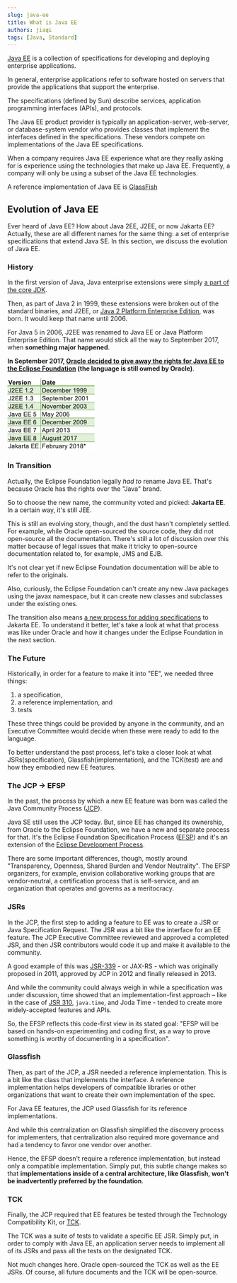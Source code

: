 ```yaml
---
slug: java-ee
title: What is Java EE
authors: jiaqi
tags: [Java, Standard]
---
```


[//]: # (Copyright 2025 Jiaqi Liu. All rights reserved.)

[//]: # (Licensed under the Apache License, Version 2.0 &#40;the "License"&#41;;)
[//]: # (you may not use this file except in compliance with the License.)
[//]: # (You may obtain a copy of the License at)

[//]: # (    http://www.apache.org/licenses/LICENSE-2.0)

[//]: # (Unless required by applicable law or agreed to in writing, software)
[//]: # (distributed under the License is distributed on an "AS IS" BASIS,)
[//]: # (WITHOUT WARRANTIES OR CONDITIONS OF ANY KIND, either express or implied.)
[//]: # (See the License for the specific language governing permissions and)
[//]: # (limitations under the License.)

[Java EE](https://www.oracle.com/java/technologies/java-ee-glance.html) is a collection of specifications for developing
and deploying enterprise applications.

In general, enterprise applications refer to software hosted on servers that provide the applications that support the
enterprise.

The specifications (defined by Sun) describe services, application programming interfaces (APIs), and protocols.

The Java EE product provider is typically an application-server, web-server, or database-system vendor who provides
classes that implement the interfaces defined in the specifications. These vendors compete on implementations of the
Java EE specifications.

When a company requires Java EE experience what are they really asking for is experience using the technologies that
make up Java EE. Frequently, a company will only be using a subset of the Java EE technologies.

A reference implementation of Java EE is [GlassFish](https://javaee.github.io/glassfish/documentation)

<!--truncate-->

Evolution of Java EE
--------------------

Ever heard of Java EE? How about Java 2EE, J2EE, or now Jakarta EE? Actually, these are all different names for the same
thing: a set of enterprise specifications that extend Java SE. In this section, we discuss the evolution of Java EE.

### History

In the first version of Java, Java enterprise extensions were simply
[a part of the core JDK](http://titanium.cs.berkeley.edu/doc/java-langspec-1.0/).

Then, as part of Java 2 in 1999, these extensions were broken out of the standard binaries, and J2EE, or
[Java 2 Platform Enterprise Edition](https://www.oracle.com/java/technologies/appmodel.html), was born. It would keep
that name until 2006.

For Java 5 in 2006, J2EE was renamed to Java EE or Java Platform Enterprise Edition. That name would stick all the way
to September 2017, when **something major happened**.

**In September 2017,
[Oracle decided to give away the rights for Java EE to the Eclipse Foundation](https://www.redhat.com/en/blog/java-ee-moves-eclipse)
(the language is still owned by Oracle)**.

![Error loading java-evolution.png](java-evolution.png)

### In Transition

Actually, the Eclipse Foundation legally _had to_ rename Java EE. That's because Oracle has the rights over the "Java"
brand.

So to choose the new name, the community voted and picked: **Jakarta EE**. In a certain way, it's still JEE.

This is still an evolving story, though, and the dust hasn't completely settled. For example, while Oracle open-sourced
the source code, they did not open-source all the documentation. There's still a lot of discussion over this matter
because of legal issues that make it tricky to open-source documentation related to, for example, JMS and EJB.

It's not clear yet if new Eclipse Foundation documentation will be able to refer to the originals.

Also, curiously, the Eclipse Foundation can't create any new Java packages using the javax namespace, but it can create
new classes and subclasses under the existing ones.

The transition also means [a new process for adding specifications](https://www.eclipse.org/projects/efsp/) to Jakarta
EE. To understand it better, let's take a look at what that process was like under Oracle and how it changes under the
Eclipse Foundation in the next section.

### The Future

Historically, in order for a feature to make it into "EE", we needed three things:

1. a specification,
2. a reference implementation, and
3. tests

These three things could be provided by anyone in the community, and an Executive Committee would decide when these were
ready to add to the language.

To better understand the past process, let's take a closer look at what JSRs(specification), Glassfish(implementation),
and the TCK(test) are and how they embodied new EE features.

### The JCP -> EFSP

In the past, the process by which a new EE feature was born was called the Java Community Process
([JCP](https://jcp.org/en/home/index)).

Java SE still uses the JCP today. But, since EE has changed its ownership, from Oracle to the Eclipse Foundation, we
have a new and separate process for that. It's the Eclipse Foundation Specification Process
([EFSP](https://www.eclipse.org/projects/efsp/)) and it's an extension of the
[Eclipse Development Process](https://www.eclipse.org/projects/dev_process).

There are some important differences, though, mostly around "Transparency, Openness, Shared Burden and Vendor
Neutrality". The EFSP organizers, for example, envision collaborative working groups that are vendor-neutral, a
certification process that is self-service, and an organization that operates and governs as a meritocracy.

### JSRs

In the JCP, the first step to adding a feature to EE was to create a JSR or Java Specification Request. The JSR was a
bit like the interface for an EE feature. The JCP Executive Committee reviewed and approved a completed JSR, and then
JSR contributors would code it up and make it available to the community.

A good example of this was [JSR-339](https://jcp.org/en/jsr/detail?id=339)  - or JAX-RS - which was originally proposed
in 2011, approved by JCP in 2012 and finally released in 2013.

And while the community could always weigh in while a specification was under discussion, time showed that an
implementation-first approach – like in the case of [JSR 310](https://jcp.org/en/jsr/detail?id=310), `java.time`, and
Joda Time - tended to create more widely-accepted features and APIs.

So, the EFSP reflects this code-first view in its stated goal: "EFSP will be based on hands-on experimenting and coding
first, as a way to prove something is worthy of documenting in a specification".

### Glassfish

Then, as part of the JCP, a JSR needed a reference implementation. This is a bit like the class that implements the
interface. A reference implementation helps developers of compatible libraries or other organizations that want to
create their own implementation of the spec.

For Java EE features, the JCP used Glassfish for its reference implementations.

And while this centralization on Glassfish simplified the discovery process for implementers, that centralization also
required more governance and had a tendency to favor one vendor over another.

Hence, the EFSP doesn't require a reference implementation, but instead only a compatible implementation. Simply put,
this subtle change makes so that **implementations inside of a central architecture, like Glassfish, won't be
inadvertently preferred by the foundation**.

### TCK

Finally, the JCP required that EE features be tested through the Technology Compatibility Kit, or
[TCK](https://projects.eclipse.org/projects/ee4j.jakartaee-tck).

The TCK was a suite of tests to validate a specific EE JSR. Simply put, in order to comply with Java EE, an application
server needs to implement all of its JSRs and pass all the tests on the designated TCK.

Not much changes here. Oracle open-sourced the TCK as well as the EE JSRs. Of course, all future documents and the TCK
will be open-source.
